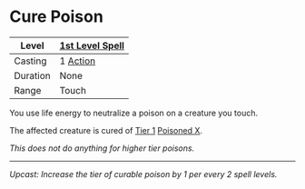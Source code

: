 # Cure Poison

| Level    | [1st Level Spell](1st%20Level%20Spells.md)                            |
| -------- | --------------------------------------------------------------------- |
| Casting  | 1 [Action](../../../../Game%20Procedures/Core%20Procedures/Action.md) |
| Duration | None                                                                  |
| Range    | Touch                                                                 |

You use life energy to neutralize a poison on a creature you touch.

The affected creature is cured of [Tier 1](../../../../Game%20Procedures/Combat/Damage/Damage%20Tiers/Tier%201.md) [Poisoned X](../../../../Game%20Procedures/Conditions/Poisoned.md).

*This does not do anything for higher tier poisons.*

---
*Upcast: Increase the tier of curable poison by 1 per every 2 spell levels.*
